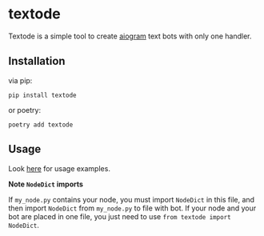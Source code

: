 # textode

Textode is a simple tool to create [aiogram](https://github.com/aiogram/aiogram) text bots with only one handler.

## Installation

via pip:

`pip install textode`

or poetry:

`poetry add textode`

## Usage

Look [here](https://guthub.com/Masynchin/textode/tree/main/examples) for usage examples.

**Note `NodeDict` imports**

If `my_node.py` contains your node, you must import `NodeDict` in this file, and then import `NodeDict` from `my_node.py` to file with bot. If your node and your bot are placed in one file, you just need to use `from textode import NodeDict`.
